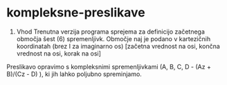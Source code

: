 # kompleksne-preslikave
1. Vhod
Trenutna verzija programa sprejema za definicijo začetnega območja šest (6) spremenljivk.
Območje naj je podano v kartezičnih koordinatah (brez I za imaginarno os) [začetna vrednost na osi, končna vrednost na osi, korak na osi]

Preslikavo opravimo s kompleksnimi spremenljivkami (A, B, C, D - (Az + B)/(Cz - D) ), ki jih lahko poljubno spreminjamo.


